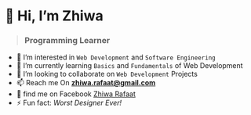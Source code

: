 # 👋 Hi, I’m **Zhiwa** 
> ### Programming Learner

- 👀 I’m interested in `Web Development` and `Software Engineering`
- 🌱 I’m currently learning `Basics` and
`Fundamentals` of Web Development 
- 💞️ I’m looking to collaborate on `Web Development` Projects
- 📫 Reach me On **zhiwa.rafaat@gmail.com**
- 📲 find me on Facebook [Zhiwa Rafaat](https://www.facebook.com/zhiwa.rafaat?mibextid=ZbWKwL)
- ⚡ Fun fact: *Worst Designer Ever!*

<!---
Zhiwa01/Zhiwa01 is a ✨ special ✨ repository because its `README.md` (this file) appears on your GitHub profile.
You can click the Preview link to take a look at your changes.
--->
